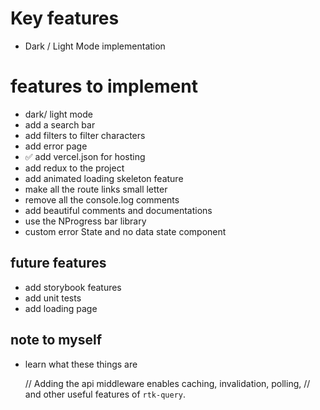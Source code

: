 # Key features

* Dark / Light Mode implementation

# features to implement

* dark/ light mode
* add a search bar
* add filters to filter characters
* add error page
* ✅ add vercel.json for hosting
* add redux to the project
* add animated loading skeleton feature
* make all the route links small letter
* remove all the console.log comments
* add beautiful comments and documentations
* use the NProgress bar library
* custom error State and no data state component

## future features

* add storybook features
* add unit tests
* add loading page

## note to myself

* learn what these things are

  // Adding the api middleware enables caching, invalidation, polling,
  // and other useful features of `rtk-query`.
